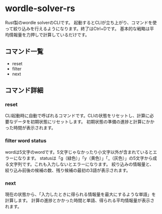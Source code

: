 # wordle-solver-rs

Rust製のwordle solverのCLIです。
起動するとCLIが立ち上がり、コマンドを使って絞り込みを行えるようになります。終了はCtrl+Dです。
基本的な戦略は平均情報量を力押しで計算しているだけです。

## コマンド一覧

- reset
- filter
- next

## コマンド詳細

### reset

CLI起動時に自動で呼ばれるコマンドです。CLIの状態をリセットし、計算に必要なデータを初期状態にリセットします。
初期状態の準備の進捗と計算にかかった時間が表示されます。

### filter word status

wordは5文字のwordです。5文字じゃなかったり小文字以外が含まれているとエラーになります。
statusは「g（緑色）」「y（黄色）」「_（灰色）」の5文字から成る文字列です。これも入力しないとエラーになります。
絞り込みの情報量と、絞り込み前後の候補の数、残り候補の最初の3語が表示されます。

### next

現在の状態から、「入力したときに得られる情報量を最大にするような単語」を計算します。
計算の進捗とかかった時間と単語、得られる平均情報量が表示されます。